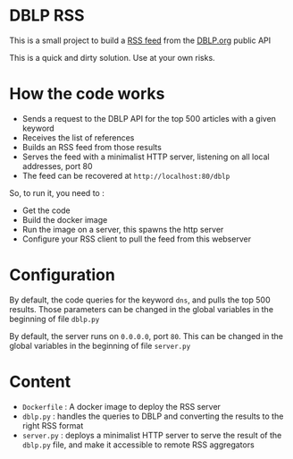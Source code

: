 DBLP RSS
===

This is a small project to build a [RSS feed](https://en.wikipedia.org/wiki/RSS) from the [DBLP.org](https://dblp.org) public API

This is a quick and dirty solution. Use at your own risks.

# How the code works

- Sends a request to the DBLP API for the top 500 articles with a given keyword
- Receives the list of references
- Builds an RSS feed from those results
- Serves the feed with a minimalist HTTP server, listening on all local addresses, port 80
- The feed can be recovered at `http://localhost:80/dblp`

So, to run it, you need to :
- Get the code
- Build the docker image
- Run the image on a server, this spawns the http server
- Configure your RSS client to pull the feed from this webserver

# Configuration
By default, the code queries for the keyword `dns`, and pulls the top 500 results.
Those parameters can be changed in the global variables in the beginning of file `dblp.py`

By default, the server runs on `0.0.0.0`, port `80`. This can be changed in the global variables in the beginning of 
file `server.py`

# Content

- `Dockerfile` : A docker image to deploy the RSS server
- `dblp.py` : handles the queries to DBLP and converting the results to the right RSS format
- `server.py` : deploys a minimalist HTTP server to serve the result of the `dblp.py` file, and make it accessible to remote RSS aggregators